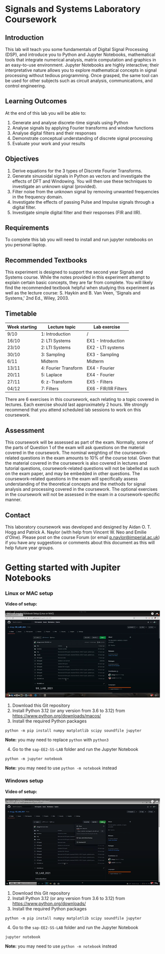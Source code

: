  # Signals and Systems Laboratory Coursework


## Introduction
This lab will teach you some fundamentals of Digital Signal Processing (DSP), and introduce you to Python and Jupyter Notebooks, mathematical tools that integrate numerical analysis, matrix computation and graphics in an easy-to-use environment. Jupyter Notebooks are highly interactive; their interpretative nature allows you to explore mathematical concepts in signal processing without tedious programming. Once grasped, the same tool can be used for other subjects such as circuit analysis, communications, and control engineering.

## Learning Outcomes
At the end of this lab you will be able to:
1. Generate and analyse discrete-time signals using Python  
2. Analyse signals by applying Fourier transforms and window functions
3. Analyse digital filters and their responses
4. Demonstrate conceptual understanding of discrete signal processing 
5. Evaluate your work and your results

## Objectives
1. Derive equations for the 3 types of Discrete Fourier Transforms.
2. Generate sinusoidal signals in Python as vectors and investigate the effects of DFT and Windowing. You will then use these techniques to investigate an unknown signal (provided).
3. Filter noise from the unknown signal by removing unwanted frequencies in the frequency domain.
4. Investigate the effects of passing Pulse and Impulse signals through a digital filter.
5. Investigate simple digital filter and their responses (FIR and IIR).

## Requirements
To complete this lab you will need to install and run jupyter notebooks on you personal laptop.

## Recommended Textbooks
This experiment is designed to support the second year Signals and Systems course. While the notes provided in this experiment attempt to explain certain basic concepts, they are far from complete. You will likely find the recommended textbook helpful when studying this experiment as well as the lecture course: S. Haykin and B. Van Veen, 'Signals and Systems,' 2nd Ed., Wiley, 2003.


## Timetable
|Week starting|Lecture topic |Lab exercise |
|----|--------------|-------------|
|9/10|1: Introduction|/|
|16/10|2: LTI Systems|EX1 - Introduction|
|23/10|2: LTI Systems|EX2 - LTI systems|
|30/10|3: Sampling| EX3 - Sampling|
|6/11| Midterm| Midterm|
|13/11| 4: Fourier Transform| EX4 - Fourier|
|20/11| 5: Laplace | EX4 - Fourier|
|27/11| 6: z-Transform | EX5 - Filters|
|04/12| 7: Filters| EX6 - FIR/IIR Filters|


There are 6 exercises in this coursework, each relating to a topic covered in lectures. Each exercise should last approximately 2 hours. We strongly recommend that you attend scheduled lab sessions to work on this coursework. 


## Assessment
This coursework will be assessed as part of the exam. Normally, some of the parts of Question 1 of the exam will ask questions on the material covered in the coursework. The nominal weighting of the coursework-related questions in the exam amounts to 10% of the course total. Given that the material covered in the coursework is also covered in lectures and tutorial questions, coursework-related questions will not be labelled as such on the exam paper, and may be embedded in other questions. The coursework-related questions in the exam will specifically assess understanding of the theoretical concepts and the methods for signal analysis and processing covered in the coursework. The optional exercises in the coursework will not be assessed in the exam in a coursework-specific manner.

## Contact
This laboratory coursework was developed and designed by Aidan O. T. Hogg and Patrick A. Naylor (with help from Vincent W. Neo and Emilie d'Olne). Please post on the course Forum (or email p.naylor@imperial.ac.uk) if you have any suggestions or comments about this document as this will help future year groups.

# Getting started with Jupiter Notebooks

### Linux or MAC setup

**Video of setup:**

<p align="center">
<a href="https://www.youtube.com/watch?v=yxKV9jIBswU"><img src="/img/linux_video.png?raw=true" alt="Linux or MAC setup video"></a>
</p>

1. Download this Git repository 
2. Install Python 3.12 (or any version from 3.6 to 3.12) from <https://www.python.org/downloads/macos/>
3. Install the required Python packages 
```
python -m pip install numpy matplotlib scipy soundfile jupyter
```
__Note:__ you may need to replace ``python`` with ``python3``

4. Go to the `sap-EE2-SS-LAB` folder and run the Jupyter Notebook
```
python -m jupyter notebook
```
__Note:__ you may need to use ``python -m notebook`` instead
### Windows setup

**Video of setup:**

<p align="center">
<a href="https://www.youtube.com/watch?v=AVpcwfGi6D0"><img src="/img/windows_video.png?raw=true" alt="Windows setup video"></a>
</p>

1. Download this Git repository 
2. Install Python 3.12 (or any version from 3.6 to 3.12) from <https://www.python.org/downloads/>
3. Install the required Python packages 
```
python -m pip install numpy matplotlib scipy soundfile jupyter
```
4. Go to the `sap-EE2-SS-LAB` folder and run the Jupyter Notebook
```
jupyter notebook
```
__Note:__ you may need to use ``python -m notebook`` instead
